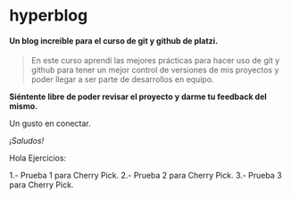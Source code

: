 # hyperblog

####  Un blog increíble para el curso de git y github de platzi.

> En este curso aprendí las mejores prácticas para hacer uso de git y github para tener un mejor control de versiones de mis proyectos y poder llegar a ser parte de desarrollos en equipo.

**Siéntente libre de poder revisar el proyecto y darme tu feedback del mismo.**

Un gusto en conectar.

*¡Saludos!*

Hola
Ejercicios:

1.- Prueba 1 para Cherry Pick.
2.- Prueba 2 para Cherry Pick.
3.- Prueba 3 para Cherry Pick.




